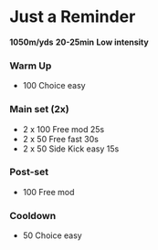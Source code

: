  # Just a Reminder

 **1050m/yds** 
 **20-25min**
 **Low intensity**

### Warm Up
- 100 Choice easy 

### Main set (2x)
- 2 x 100 Free mod 25s
- 2 x 50 Free fast 30s
- 2 x 50 Side Kick easy 15s

### Post-set
- 100 Free mod

### Cooldown
- 50 Choice easy